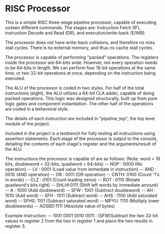 # RISC Processor
This is a simple RISC three-stage pipeline processor, capable of executing sixteen different commands.
The stages are: Instruction Fetch (IF), instruction Decode and Read (DR), and execution/write-back (E/WB).

The processor does not have write-back collisions, and therefore no miss stall cycles. There is no external memory, and thus no cache stall cycles.

The processor is capable of performing "packed" operations. The registers inside the processor are 64-bits wide. However, not every operation needs to be 64-bits in length. We can perform four 16-bit operations at the same time, or two 32-bit operations at once, depending on the instruction being executed.

The ALU of the processor is coded in two styles. For half of the total instructions (eight), the ALU utilizes a 64-bit CLA adder, capable of doing packed operations. This logic was designed structurally, built up from pure logic gates and component instantiation. The other half of the operations are coded in a behavioral style.

The details of each instruction are included in "pipeline_top", the top level module of the project.

Included in the project is a testbench for fully testing all instructions using assertion statements. Each stage of the processor is output to the console, detailing the contents of each stage's register and the arguments/result of the ALU.

The instructions the processor is capable of are as follows:
(Note: word = 16 bits, doubleword = 32-bits, quadword = 64-bits)
-- NOP : 0000 (No operation)
-- LV  : 0001 (Load value from immediate in instruction)
-- AND : 0010 (AND operation)
-- OR  : 0011 (OR operation)
-- CNTH: 0100 (Count '1's in words)
-- CLZ : 0101 (Count leading zeros)
-- ROT : 0110 (Rotate quadword's bits right)
-- SHLHI:0111 (Shift left words by immediate amount)
-- A   : 1000 (Add doubleword)
-- SFW : 1001 (Subtract doubleword)
-- AH  : 1010 (Add word)
-- SFH : 1011 (Subtract word)
-- AHS : 1100 (Add saturated word)
-- SFHS: 1101 (Subtract saturated word)
-- MPYU: 1110 (Multiply lower doublewords)
-- ADSBD:1111 (Absolute value of bytes)

Example Instruction:
-- 1001 0001 0010 0011 : (SFW)Subtract the two 32-bit values in register 2 from the two in register 1 and place the two results in register 3.
